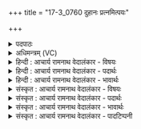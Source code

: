 +++
title = "17-3_0760 दुहानः प्रत्नमित्पयः"

+++
<details><summary>पदपाठः</summary>

दुहानः꣢। प्र꣡त्न꣢म्। इत्। प꣡यः꣢꣯। प꣣वि꣡त्रे꣢। प꣡रि꣢꣯। सि꣣च्यसे। क्र꣡न्द꣢꣯न। दे꣣वा꣢न्। अ꣣जीजनः। ७६०।
</details>

<details><summary>अधिमन्त्रम् (VC)</summary>

- पवमानः सोमः
- मेधातिथिः काण्वः
- गायत्री
- षड्जः
</details>

<details><summary>हिन्दी : आचार्य रामनाथ वेदालंकार - विषयः</summary>

अगले मन्त्र में पुनः उसी विषय का वर्णन है।
</details>

<details><summary>हिन्दी : आचार्य रामनाथ वेदालंकार - पदार्थः</summary>

पदार्थान्वयभाषाः -  हे रस के भण्डार परमात्मारूप सोम! (प्रत्नम् इत्)सनातन(पयः)आनन्द-रस को(दुहानः)दुहकर देते हुए,आप(पवित्रे)पवित्र हृदय में(परिषिच्यसे)चारों ओर सींचे जाते हो।(क्रन्दन्)मानो कल-कल शब्द करते हुए,आप(देवान्)दिव्य तरंगों को(अजीजनः)उत्पन्न करते हो ॥३॥
</details>

<details><summary>हिन्दी : आचार्य रामनाथ वेदालंकार - भावार्थः</summary>

भावार्थभाषाः -  परमात्मा की स्तुति से उपासक के हृदय में ब्रह्मानन्द के प्रवाह बहने लगते हैं ॥३॥
</details>

<details><summary>संस्कृत : आचार्य रामनाथ वेदालंकार - विषयः</summary>

अथ पुनस्तमेव विषयमाह।
</details>

<details><summary>संस्कृत : आचार्य रामनाथ वेदालंकार - पदार्थः</summary>

पदार्थान्वयभाषाः -  हे रसागार परमात्मसोम! (प्रत्नम् इत्)पुराणम् एव(पयः)आनन्दरसम्(दुहानः)प्रयच्छन्,त्वम्(पवित्रे)परिपूते हृदये(परिषिच्यसे)प्रवाह्यसे।(क्रन्दन्)कल-कलशब्दं कुर्वन्निव त्वम् हृदये(देवान्)दिव्यतरङ्गान्(अजीजनः)जनयसि ॥३॥
</details>

<details><summary>संस्कृत : आचार्य रामनाथ वेदालंकार - भावार्थः</summary>

भावार्थभाषाः -  परमात्मस्तवनादुपासकस्य हृदये ब्रह्मानन्दप्रवाहाः प्रवहन्ति ॥३॥
</details>

<details><summary>संस्कृत : आचार्य रामनाथ वेदालंकार - पादटिप्पनी</summary>

टिप्पणी:   ३.ऋ० ९।४२।४।
</details>